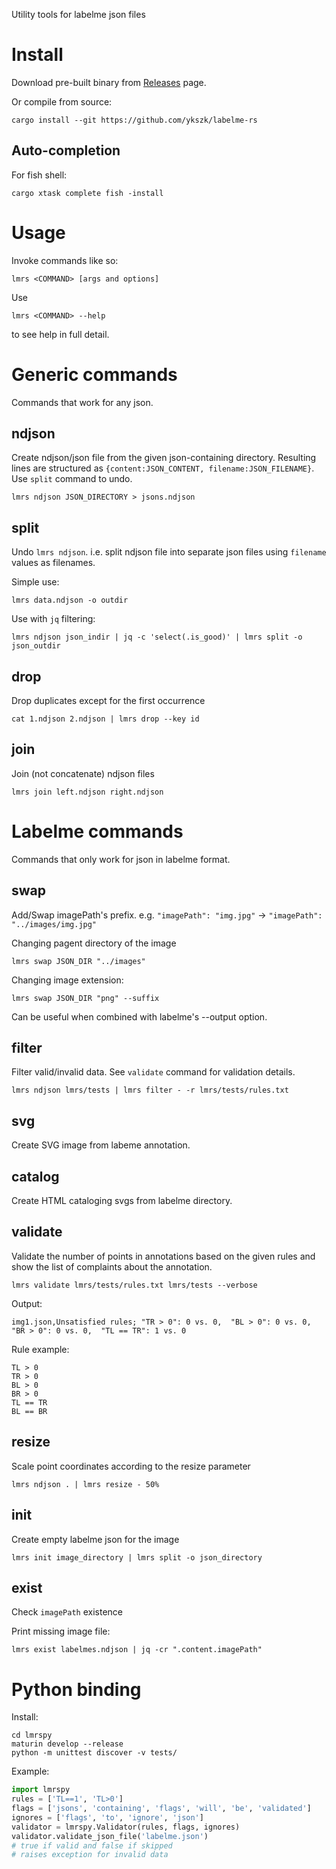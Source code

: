 Utility tools for labelme json files

# Install
Download pre-built binary from [Releases](https://github.com/ykszk/labelme-rs/releases) page.

Or compile from source:
```console
cargo install --git https://github.com/ykszk/labelme-rs
```

## Auto-completion
For fish shell:
```console
cargo xtask complete fish -install
```

# Usage

Invoke commands like so:
```console
lmrs <COMMAND> [args and options]
```

Use
```console
lmrs <COMMAND> --help
```
to see help in full detail.

# Generic commands
Commands that work for any json.

## ndjson
Create ndjson/json file from the given json-containing directory.
Resulting lines are structured as `{content:JSON_CONTENT, filename:JSON_FILENAME}`.
Use `split` command to undo.

```console
lmrs ndjson JSON_DIRECTORY > jsons.ndjson
```

## split
Undo `lmrs ndjson`.
i.e. split ndjson file into separate json files using `filename` values as filenames.

Simple use:
```console
lmrs data.ndjson -o outdir
```

Use with `jq` filtering:
```console
lmrs ndjson json_indir | jq -c 'select(.is_good)' | lmrs split -o json_outdir
```

## drop
Drop duplicates except for the first occurrence

```console
cat 1.ndjson 2.ndjson | lmrs drop --key id
```

## join
Join (not concatenate) ndjson files

```console
lmrs join left.ndjson right.ndjson
```

# Labelme commands
Commands that only work for json in labelme format.

## swap
Add/Swap imagePath's prefix.
e.g. `"imagePath": "img.jpg"` -> `"imagePath": "../images/img.jpg"`


Changing pagent directory of the image
```console
lmrs swap JSON_DIR "../images"
```

Changing image extension:
```console
lmrs swap JSON_DIR "png" --suffix
```

Can be useful when combined with labelme's --output option.

## filter
Filter valid/invalid data. See `validate` command for validation details.

```console
lmrs ndjson lmrs/tests | lmrs filter - -r lmrs/tests/rules.txt
```

## svg
Create SVG image from labeme annotation.

## catalog
Create HTML cataloging svgs from labelme directory.

## validate
Validate the number of points in annotations based on the given rules and show the list of complaints about the annotation.

```console
lmrs validate lmrs/tests/rules.txt lmrs/tests --verbose
```

Output:
```
img1.json,Unsatisfied rules; "TR > 0": 0 vs. 0,  "BL > 0": 0 vs. 0,  "BR > 0": 0 vs. 0,  "TL == TR": 1 vs. 0
```

Rule example:
```
TL > 0
TR > 0
BL > 0
BR > 0
TL == TR
BL == BR
```

## resize
Scale point coordinates according to the resize parameter

```console
lmrs ndjson . | lmrs resize - 50%
```

## init
Create empty labelme json for the image

```console
lmrs init image_directory | lmrs split -o json_directory
```

## exist
Check `imagePath` existence

Print missing image file:
```console
lmrs exist labelmes.ndjson | jq -cr ".content.imagePath"
```

# Python binding
Install:

```console
cd lmrspy
maturin develop --release
python -m unittest discover -v tests/
```

Example:

```python
import lmrspy
rules = ['TL==1', 'TL>0']
flags = ['jsons', 'containing', 'flags', 'will', 'be', 'validated']
ignores = ['flags', 'to', 'ignore', 'json']
validator = lmrspy.Validator(rules, flags, ignores)
validator.validate_json_file('labelme.json')
# true if valid and false if skipped
# raises exception for invalid data
```
